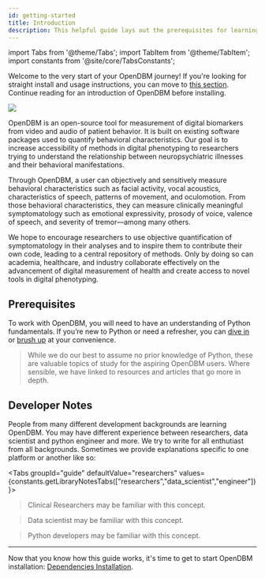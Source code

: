 ```yaml
---
id: getting-started
title: Introduction
description: This helpful guide lays out the prerequisites for learning OpenDBM, using these docs, and setting up your environment.
---
```


import Tabs from '@theme/Tabs'; import TabItem from '@theme/TabItem'; import constants from '@site/core/TabsConstants';

<div className="content-banner">
  <p>
    Welcome to the very start of your OpenDBM journey! If you're looking for straight install and usage instructions, you can move to <a href="dependencies-installation">this section</a>. Continue reading for an introduction of OpenDBM before installing.
  </p>
  <img className="content-banner-img" src="../docs/assets/aicure_white.png"  alt=" "  />
</div>

OpenDBM is an open-source tool for measurement of digital biomarkers from video and audio of patient behavior. It is built on existing software packages used to quantify behavioral characteristics. Our goal is to increase accessibility of methods in digital phenotyping to researchers trying to understand the relationship between neuropsychiatric illnesses and their behavioral manifestations. 

Through OpenDBM, a user can objectively and sensitively measure behavioral characteristics such as facial activity, vocal acoustics, characteristics of speech, patterns of movement, and oculomotion. From those behavioral characteristics, they can measure clinically meaningful symptomatology such as emotional expressivity, prosody of voice, valence of speech, and severity of tremor––among many others. 

We hope to encourage researchers to use objective quantification of symptomatology in their analyses and to inspire them to contribute their own code, leading to a central repository of methods. Only by doing so can academia, healthcare, and industry collaborate effectively on the advancement of digital measurement of health and create access to novel tools in digital phenotyping.


## Prerequisites

To work with OpenDBM, you will need to have an understanding of Python fundamentals. If you’re new to Python or need a refresher, you can [dive in](https://docs.python.org/3/tutorial/) or [brush up](https://www.w3schools.com/python/) at your convenience.

> While we do our best to assume no prior knowledge of Python, these are valuable topics of study for the aspiring OpenDBM users. Where sensible, we have linked to resources and articles that go more in depth.

## Developer Notes

People from many different development backgrounds are learning OpenDBM. You may have different experience between researchers, data scientist and python engineer and more. We try to write for all enthutiast from all backgrounds. Sometimes we provide explanations specific to one platform or another like so:

<Tabs groupId="guide" defaultValue="researchers" values={constants.getLibraryNotesTabs(["researchers","data_scientist","engineer"])}>

<TabItem value="researchers">

> Clinical Researchers may be familiar with this concept.

</TabItem>
<TabItem value="data_scientist">

> Data scientist may be familiar with this concept.

</TabItem>
<TabItem value="engineer">

> Python developers may be familiar with this concept.

</TabItem>
</Tabs>

---

Now that you know how this guide works, it's time to get to start OpenDBM installation: [Dependencies Installation](dependencies-installation.md).
